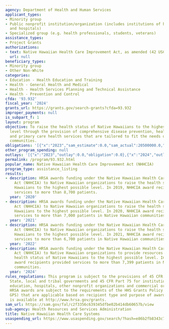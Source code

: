 ```yaml
---
agency: Department of Health and Human Services
applicant_types:
- Minority group
- Public nonprofit institution/organization (includes institutions of higher education
  and hospitals)
- Specialized group (e.g. health professionals, students, veterans)
assistance_types:
- Project Grants
authorizations:
- text: Native Hawaiian Health Care Improvement Act, as amended (42 USC §11701-11714).
  url: null
beneficiary_types:
- Minority group
- Other Non-White
categories:
- Education - Health Education and Training
- Health - General Health and Medical
- Health - Health Services Planning and Technical Assistance
- Health - Prevention and Control
cfda: '93.932'
fiscal_year: '2024'
grants_url: https://grants.gov/search-grants?cfda=93.932
improper_payments: null
is_subpart_f: 1
layout: program
objective: To raise the health status of Native Hawaiians to the highest possible
  level through the provision of comprehensive disease prevention, health promotion,
  and primary care health services that are tailored to fit the needs of Native Hawaiian
  communities.
obligations: '[{"x":"2023","sam_estimate":0.0,"sam_actual":20500000.0,"usa_spending_actual":25000000.0},{"x":"2024","sam_estimate":0.0,"sam_actual":24800000.0,"usa_spending_actual":25000000.0},{"x":"2025","sam_estimate":0.0,"sam_actual":24800000.0,"usa_spending_actual":24664374.11}]'
other_program_spending: null
outlays: '[{"x":"2023","outlay":0.0,"obligation":0.0},{"x":"2024","outlay":0.0,"obligation":0.0},{"x":"2025","outlay":0.0,"obligation":0.0}]'
permalink: /program/93.932.html
popular_name: Native Hawaiian Health Care Improvement Act (NHHCIA)
program_type: assistance_listing
results:
- description: HRSA awards funding under the Native Hawaiian Health Care Improvement
    Act (NHHCIA) to Native Hawaiian organizations to raise the health status of Native
    Hawaiians to the highest possible level. In 2019, NHHCIA award recipients provided
    services to more than 8,700 patients.
  year: '2020'
- description: HRSA awards funding under the Native Hawaiian Health Care Improvement
    Act (NHHCIA) to Native Hawaiian organizations to raise the health status of Native
    Hawaiians to the highest possible level. In 2020, NHHCIA award recipients provided
    services to more than 7,000 patients in Native Hawaiian communities.
  year: '2021'
- description: HRSA awards funding under the Native Hawaiian Health Care Improvement
    Act (NHHCIA) to Native Hawaiian organizations to raise the health status of Native
    Hawaiians to the highest possible level. In 2021, NHHCIA award recipients provided
    services to more than 6,700 patients in Native Hawaiian communities
  year: '2022'
- description: HRSA awards funding under the Native Hawaiian Health Care Improvement
    Act (NHHCIA) to Native Hawaiian organizations to provide resources to raise the
    health status of Native Hawaiians to the highest possible level. In 2024, NHHCIA
    award recipients provided services to more than 7,399 patients in Native Hawaiian
    communities.
  year: '2024'
rules_regulations: This program is subject to the provisions of 45 CFR Part 92 for
  State, local and tribal governments and 45 CFR Part 75 for institutions of higher
  education, hospitals, other nonprofit organizations and commercial organizations.
  HRSA awards are subject to the requirements of the HHS Grants Policy Statement (HHS
  GPS) that are applicable based on recipient type and purpose of award. The HHS GPS
  is available at http://www.hrsa.gov/grants.
sam_url: https://sam.gov/fal/c2f3356c639345dfbe02b414db60657b/view
sub-agency: Health Resources and Services Administration
title: Native Hawaiian Health Care Systems
usaspending_url: https://www.usaspending.gov/search/?hash=e86b2fb8343c72656bae548eeff08a8b
---
```

